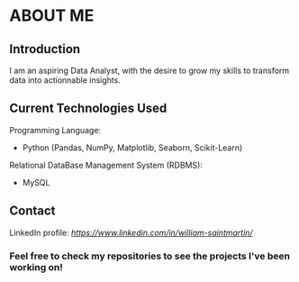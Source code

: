 # ABOUT ME

## Introduction

I am an aspiring Data Analyst, with the desire to grow my skills to transform data into actionnable insights.


## Current Technologies Used

Programming Language:
- Python (Pandas, NumPy, Matplotlib, Seaborn, Scikit-Learn)

Relational DataBase Management System (RDBMS):
- MySQL


## Contact
LinkedIn profile: *https://www.linkedin.com/in/william-saintmartin/*


### Feel free to check my repositories to see the projects I've been working on!
